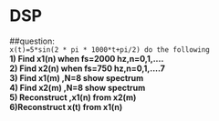 # DSP
##question:  
`x(t)=5*sin(2 * pi * 1000*t+pi/2) do the following`  
**1) Find x1(n) when fs=2000 hz,n=0,1,....  
2) Find x2(n) when fs=750 hz,n=0,1,....7  
3) Find x1(m) ,N=8 show spectrum  
4) Find x2(m) ,N=8 show spectrum  
5) Reconstruct ,x1(n) from x2(m)  
6)Reconstruct x(t) from x1(n)**
